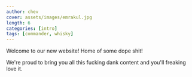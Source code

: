 ```yaml
---
author: chev
cover: assets/images/emrakul.jpg
length: 6
categories: [intro]
tags: [commander, whisky]
---
```

Welcome to our new website! Home of some dope shit!

We're proud to bring you all this fucking dank content and you'll freaking love it.